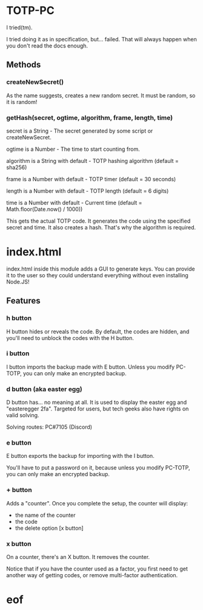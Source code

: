 # TOTP-PC

I tried(tm).

I tried doing it as in specification, but... failed.
That will always happen when you don't read the docs enough.

## Methods

### createNewSecret()

As the name suggests, creates a new random secret. It must be random, so it is random!

### getHash(secret, ogtime, algorithm, frame, length, time)

secret is a String - The secret generated by some script or createNewSecret.

ogtime is a Number - The time to start counting from.

algorithm is a String with default - TOTP hashing algorithm (default = sha256)

frame is a Number with default - TOTP timer (default = 30 seconds)

length is a Number with default - TOTP length (default = 6 digits)

time is a Number with default - Current time (default = Math.floor(Date.now() / 1000))

This gets the actual TOTP code. It generates the code using the specified secret and time.
It also creates a hash. That's why the algorithm is required.

# index.html

index.html inside this module adds a GUI to generate keys. You can provide it to the user so they could understand everything without even installing Node.JS!

## Features

### h button

H button hides or reveals the code. By default, the codes are hidden, and you'll need to unblock the codes with the H button.

### i button

I button imports the backup made with E button. Unless you modify PC-TOTP, you can only make an encrypted backup.

### d button (aka easter egg)

D button has... no meaning at all. It is used to display the easter egg and "easteregger 2fa". Targeted for users, but tech geeks also have rights on valid solving.

Solving routes: PC#7105 (Discord)

### e button

E button exports the backup for importing with the I button.

You'll have to put a password on it, because unless you modify PC-TOTP, you can only make an encrypted backup.

### + button

Adds a "counter". Once you complete the setup, the counter will display:
 - the name of the counter
 - the code
 - the delete option [x button]

### x button

On a counter, there's an X button. It removes the counter.

Notice that if you have the counter used as a factor, you first need to get another way of getting codes, or remove multi-factor authentication.

# eof
